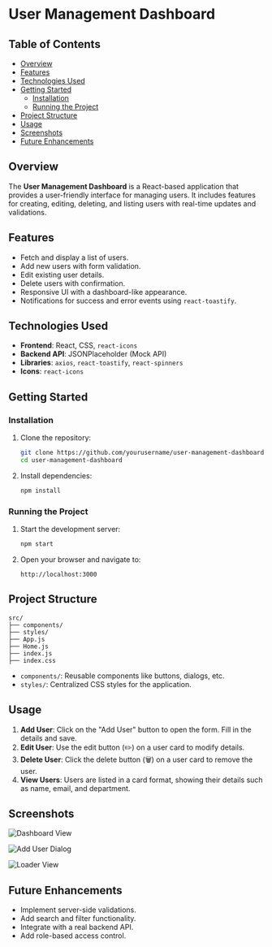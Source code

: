 # User Management Dashboard

## Table of Contents

- [Overview](#overview)
- [Features](#features)
- [Technologies Used](#technologies-used)
- [Getting Started](#getting-started)
  - [Installation](#installation)
  - [Running the Project](#running-the-project)
- [Project Structure](#project-structure)
- [Usage](#usage)
- [Screenshots](#screenshots)
- [Future Enhancements](#future-enhancements)

## Overview

The **User Management Dashboard** is a React-based application that provides a user-friendly interface for managing users. It includes features for creating, editing, deleting, and listing users with real-time updates and validations.

## Features

- Fetch and display a list of users.
- Add new users with form validation.
- Edit existing user details.
- Delete users with confirmation.
- Responsive UI with a dashboard-like appearance.
- Notifications for success and error events using `react-toastify`.

## Technologies Used

- **Frontend**: React, CSS, `react-icons`
- **Backend API**: JSONPlaceholder (Mock API)
- **Libraries**: `axios`, `react-toastify`, `react-spinners`
- **Icons**: `react-icons`

## Getting Started

### Installation

1. Clone the repository:

   ```bash
   git clone https://github.com/yourusername/user-management-dashboard.git
   cd user-management-dashboard
   ```

2. Install dependencies:

   ```bash
   npm install
   ```

### Running the Project

1. Start the development server:

   ```bash
   npm start
   ```

2. Open your browser and navigate to:

   ```
   http://localhost:3000
   ```

## Project Structure

```plaintext
src/
├── components/
├── styles/
├── App.js
├── Home.js
├── index.js
├── index.css
```

- `components/`: Reusable components like buttons, dialogs, etc.
- `styles/`: Centralized CSS styles for the application.

## Usage

1. **Add User**: Click on the "Add User" button to open the form. Fill in the details and save.
2. **Edit User**: Use the edit button (✏️) on a user card to modify details.
3. **Delete User**: Click the delete button (🗑️) on a user card to remove the user.
4. **View Users**: Users are listed in a card format, showing their details such as name, email, and department.

## Screenshots

![Dashboard View](https://res.cloudinary.com/dyftxeexv/image/upload/v1737964143/dashboard.png)

![Add User Dialog](https://res.cloudinary.com/dyftxeexv/image/upload/v1737964143/add-user-dialog.png)

![Loader View](https://res.cloudinary.com/dyftxeexv/image/upload/v1737964143/loader.png)

## Future Enhancements

- Implement server-side validations.
- Add search and filter functionality.
- Integrate with a real backend API.
- Add role-based access control.
